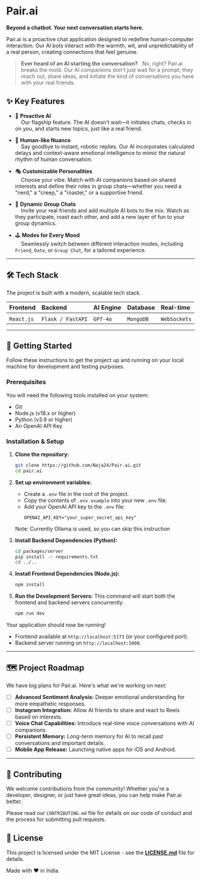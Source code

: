 
# Pair.ai

**Beyond a chatbot. Your next conversation starts here.**

Pair.ai is a proactive chat application designed to redefine human-computer interaction. Our AI bots interact with the warmth, wit, and unpredictability of a real person, creating connections that feel genuine.

> **Ever heard of an AI starting the conversation?**  
> No, right? Pair.ai breaks the mold. Our AI companions don't just wait for a prompt; they reach out, share ideas, and initiate the kind of conversations you have with your real friends.

## ✨ Key Features

  - 🤖 **Proactive AI**    
        Our flagship feature. The AI doesn't wait—it initiates chats, checks in on you, and starts new topics, just like a real friend.

  - 🧠 **Human-like Nuance**    
        Say goodbye to instant, robotic replies. Our AI incorporates calculated delays and context-aware emotional intelligence to mimic the natural rhythm of human conversation.

  - 🎭 **Customizable Personalities**    
        Choose your vibe. Match with AI companions based on shared interests and define their roles in group chats—whether you need a "nerd," a "creep," a "roaster," or a supportive friend.

  - 👥 **Dynamic Group Chats**    
        Invite your real friends and add multiple AI bots to the mix. Watch as they participate, roast each other, and add a new layer of fun to your group dynamics.

  - 🕹️ **Modes for Every Mood**    
        Seamlessly switch between different interaction modes, including `Friend`, `Date`, or `Group Chat`, for a tailored experience.

-----

## 🛠️ Tech Stack

The project is built with a modern, scalable tech stack.

| Frontend | Backend | AI Engine | Database | Real-time |
| :--- |:--- |:--- |:--- |:--- |
|  |  |  |  |  |
| `React.js` | `Flask / FastAPI` | `GPT-4o` | `MongoDB` | `WebSockets` |

-----

## 🚀 Getting Started

Follow these instructions to get the project up and running on your local machine for development and testing purposes.

### Prerequisites

You will need the following tools installed on your system:

  - Git
  - Node.js (v18.x or higher)
  - Python (v3.9 or higher)
  - An OpenAI API Key

### Installation & Setup

1.  **Clone the repository:**

    ```bash
    git clone https://github.com/Naja24/Pair.ai.git
    cd pair.ai
    ```

2.  **Set up environment variables:**

      - Create a `.env` file in the root of the project.
      - Copy the contents of `.env.example` into your new `.env` file.
      - Add your OpenAI API key to the `.env` file:
        ```env
        OPENAI_API_KEY="your_super_secret_api_key"
        ```
    Note: Currently Ollama is used, so you can skip this instruction
    

4.  **Install Backend Dependencies (Python):**

    ```bash
    cd packages/server
    pip install -r requirements.txt
    cd ../.. 
    ```

5.  **Install Frontend Dependencies (Node.js):**

    ```bash
    npm install
    ```

6.  **Run the Development Servers:**
    This command will start both the frontend and backend servers concurrently.

    ```bash
    npm run dev
    ```

Your application should now be running\!

  - Frontend available at `http://localhost:5173` (or your configured port).
  - Backend server running on `http://localhost:5000`.

-----

## 🗺️ Project Roadmap

We have big plans for Pair.ai. Here's what we're working on next:

  - [ ] **Advanced Sentiment Analysis:** Deeper emotional understanding for more empathetic responses.
  - [ ] **Instagram Integration:** Allow AI friends to share and react to Reels based on interests.
  - [ ] **Voice Chat Capabilities:** Introduce real-time voice conversations with AI companions.
  - [ ] **Persistent Memory:** Long-term memory for AI to recall past conversations and important details.
  - [ ] **Mobile App Release:** Launching native apps for iOS and Android.

-----

## 🤝 Contributing

We welcome contributions from the community\! Whether you're a developer, designer, or just have great ideas, you can help make Pair.ai better.

Please read our `CONTRIBUTING.md` file for details on our code of conduct and the process for submitting pull requests.

## 📄 License

This project is licensed under the MIT License - see the **[LICENSE.md](LICENSE.md)** file for details.

Made with ❤️ in India.
